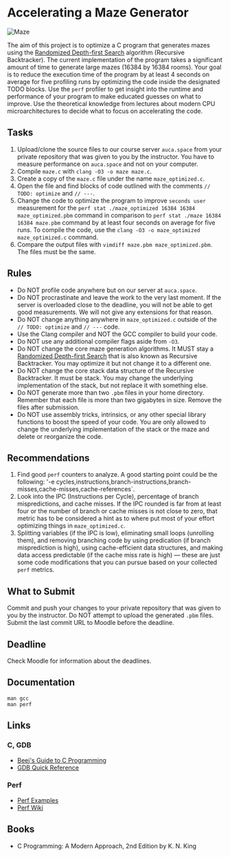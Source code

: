 Accelerating a Maze Generator
=============================

![Maze](https://i.imgur.com/uc17nQR.png)

The aim of this project is to optimize a C program that generates mazes using the [Randomized Depth-first Search](https://en.wikipedia.org/wiki/Maze_generation_algorithm#Randomized_depth-first_search) algorithm (Recursive Backtracker). The current implementation of the program takes a significant amount of time to generate large mazes (16384 by 16384 rooms). Your goal is to reduce the execution time of the program by at least 4 seconds on average for five profiling runs by optimizing the code inside the designated TODO blocks. Use the `perf` profiler to get insight into the runtime and performance of your program to make educated guesses on what to improve. Use the theoretical knowledge from lectures about modern CPU microarchitectures to decide what to focus on accelerating the code.

## Tasks

1. Upload/clone the source files to our course server `auca.space` from your private repository that was given to you by the instructor. You have to measure performance on `auca.space` and not on your computer.
2. Compile `maze.c` with `clang -O3 -o maze maze.c`.
3. Create a copy of the `maze.c` file under the name `maze_optimized.c`.
4. Open the file and find blocks of code outlined with the comments `// TODO: optimize` and `// ---`.
5. Change the code to optimize the program to improve `seconds user` measurement for the `perf stat ./maze_optimized 16384 16384 maze_optimized.pbm` command in comparison to `perf stat ./maze 16384 16384 maze.pbm` command by at least four seconds on average for five runs. To compile the code, use the `clang -O3 -o maze_optimized maze_optimized.c` command.
6. Compare the output files with `vimdiff maze.pbm maze_optimized.pbm`. The files must be the same.

## Rules

* Do NOT profile code anywhere but on our server at `auca.space`.
* Do NOT procrastinate and leave the work to the very last moment. If the server is overloaded close to the deadline, you will not be able to get good measurements. We will not give any extensions for that reason.
* Do NOT change anything anywhere in `maze_optimized.c` outside of the `// TODO: optimize` and `// ---` code.
* Use the Clang compiler and NOT the GCC compiler to build your code.
* Do NOT use any additional compiler flags aside from `-O3`.
* Do NOT change the core maze generation algorithms. It MUST stay a [Randomized Depth-first Search](https://en.wikipedia.org/wiki/Maze_generation_algorithm#Randomized_depth-first_search) that is also known as Recursive Backtracker. You may optimize it but not change it to a different one.
* Do NOT change the core stack data structure of the Recursive Backtracker. It must be stack. You may change the underlying implementation of the stack, but not replace it with something else.
* Do NOT generate more than two `.pbm` files in your home directory. Remember that each file is more than two gigabytes in size. Remove the files after submission.
* Do NOT use assembly tricks, intrinsics, or any other special library functions to boost the speed of your code. You are only allowed to change the underlying implementation of the stack or the maze and delete or reorganize the code.

## Recommendations

1. Find good `perf` counters to analyze. A good starting point could be the following: '-e cycles,instructions,branch-instructions,branch-misses,cache-misses,cache-references`.
2. Look into the IPC (Instructions per Cycle), percentage of branch mispredictions, and cache misses. If the IPC rounded is far from at least four or the number of branch or cache misses is not close to zero, that metric has to be considered a hint as to where put most of your effort optimizing things in `maze_optimized.c`.
3. Splitting variables (if the IPC is low), eliminating small loops (unrolling them), and removing branching code by using predication (if branch misprediction is high), using cache-efficient data structures, and making data access predictable (if the cache miss rate is high) — these are just some code modifications that you can pursue based on your collected `perf` metrics.

## What to Submit

Commit and push your changes to your private repository that was given to you by the instructor. Do NOT attempt to upload the generated `.pbm` files. Submit the last commit URL to Moodle before the deadline.

## Deadline

Check Moodle for information about the deadlines.

## Documentation

    man gcc
    man perf

## Links

### C, GDB

* [Beej's Guide to C Programming](https://beej.us/guide/bgc)
* [GDB Quick Reference](http://users.ece.utexas.edu/~adnan/gdb-refcard.pdf)

### Perf

* [Perf Examples](https://www.brendangregg.com/perf.html)
* [Perf Wiki](https://perf.wiki.kernel.org/index.php/Main_Page)

## Books

* C Programming: A Modern Approach, 2nd Edition by K. N. King
